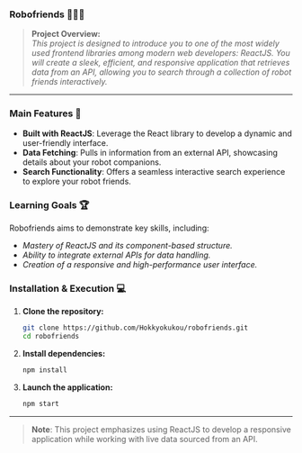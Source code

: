 ### Robofriends 🤖😄✨


> **Project Overview:**  
> _This project is designed to introduce you to one of the most widely used frontend libraries among modern web developers: ReactJS. You will create a sleek, efficient, and responsive application that retrieves data from an API, allowing you to search through a collection of robot friends interactively._

---

### Main Features 🌟

- **Built with ReactJS**: Leverage the React library to develop a dynamic and user-friendly interface.
- **Data Fetching**: Pulls in information from an external API, showcasing details about your robot companions.
- **Search Functionality**: Offers a seamless interactive search experience to explore your robot friends.

### Learning Goals 🏆
Robofriends aims to demonstrate key skills, including:
- _Mastery of ReactJS and its component-based structure._
- _Ability to integrate external APIs for data handling._
- _Creation of a responsive and high-performance user interface._

### Installation & Execution 💻

1. **Clone the repository:**
   ```bash
   git clone https://github.com/Hokkyokukou/robofriends.git
   cd robofriends
   ```

2. **Install dependencies:**
   ```bash
   npm install
   ```

3. **Launch the application:**
   ```bash
   npm start
   ```

---

> **Note**: This project emphasizes using ReactJS to develop a responsive application while working with live data sourced from an API.
